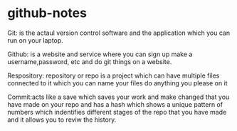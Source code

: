 # github-notes
<p1> Git: is the actaul version control software and the application which you can run on your laptop.</p1>

<p2>Github: is a website and service where you can sign up make a username,password, etc  and do git things on a website.</p2>

<p3> Respository: repository or repo is a project which can have multiple files connected to it which you can name your files do anything you please on it </p3>
  
<p4> Commit:acts like a save which saves your work and make changed that you have made on your repo and has a hash which shows a unique pattern of numbers which indentifies different stages of the repo that you have made and it allows you to reviw the history.</p4>
